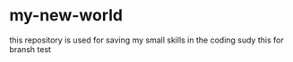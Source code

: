# my-new-world
this repository is used for saving my small skills in the coding sudy
this for bransh test
